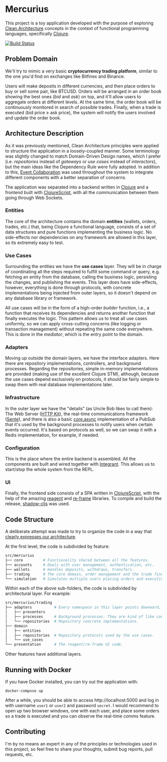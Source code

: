 # Mercurius

This project is a toy application developed with the purpose of exploring [Clean Architecture](https://blog.cleancoder.com/uncle-bob/2012/08/13/the-clean-architecture.html) concepts in the context of functional programming languages, specifically [Clojure](https://clojure.org/).

[![Build Status](https://travis-ci.org/eeng/mercurius.svg?branch=master)](https://travis-ci.org/eeng/mercurius)

## Problem Domain

We'll try to mimic a very basic **cryptocurrency trading platform**, similar to the one you'd find on exchanges like Bitfinex and Binance.

Users will make deposits in different currencies, and then place orders to buy or sell some pair, like BTCUSD. Orders will be arranged in an order book showing the best ones (_bid_ and _ask_) on top, and it'll allow users to aggregate orders at different levels. At the same time, the order book will be continuously monitored in search of possible trades. Finally, when a trade is executed (bid price ≥ ask price), the system will notify the users involved and update the order book.

## Architecture Description

As it was previously mentioned, Clean Architecture principles were applied to structure the application in a loosely-coupled manner. Some terminology was slightly changed to match Domain-Driven Design names, which I prefer (i.e. _repositories_ instead of _gateways_ or _use cases_ instead of _interactors_), but the main ideas like the Dependency Rule were fully adopted. In addition to this, [Event Collaboration](https://martinfowler.com/eaaDev/EventCollaboration.html) was used throughout the system to integrate different components with a better separation of concerns.

The application was separated into a backend written in [Clojure](https://clojure.org/) and a frontend built with [ClojureScript](https://clojurescript.org/), with all the communication between them going through Web Sockets.

### Entities

The core of the architecture contains the domain **entities** (wallets, orders, trades, etc.) that, being Clojure a functional language, consists of a set of data structures and pure functions implementing the business logic. No side-effects nor dependencies on any framework are allowed in this layer, so its extremely easy to test.

### Use Cases

Surrounding the entities we have the **use cases** layer. They will be in charge of coordinating all the steps required to fulfill some command or query, e.g. fetching an entity from the database, calling the business logic, persisting the changes, and publishing the events. This layer does have side-effects, however, everything is done through protocols, with concrete implementations being injected from outer layers, so it doesn't depend on any database library or framework.

All use cases will be in the form of a high-order _builder_ function, i.e., a function that receives its dependencies and returns another function that finally executes the logic. This pattern allows us to treat all use cases uniformly, so we can apply cross-cutting concerns (like logging or transaction management) without repeating the same code everywhere. This is done in the _mediator_, which is the entry point to the domain.

### Adapters

Moving up outside the domain layers, we have the interface adapters. Here there are repository implementations, controllers, and background processes. Regarding the repositories, simple in-memory implementations are provided (making use of the excellent Clojure STM), although, because the use cases depend exclusively on protocols, it should be fairly simple to swap them with real database implementations later.

### Infrastructure

In the outer layer we have the "details" (as Uncle Bob likes to call them): The Web Server ([HTTP Kit](http://http-kit.github.io/)), the real-time communications framework ([Sente](https://github.com/ptaoussanis/sente)), and there is also a basic [core.async](https://github.com/clojure/core.async) implementation of a PubSub that it's used by the background processes to notify users when certain events occurred. It's based on protocols as well, so we can swap it with a Redis implementation, for example, if needed.

### Configuration

This is the place where the entire backend is assembled. All the components are built and wired together with [Integrant](https://github.com/weavejester/integrant). This allows us to start/stop the whole system from the REPL.

### UI

Finally, the frontend side consists of a SPA written in [ClojureScript](https://clojurescript.org/), with the help of the amazing [reagent](https://reagent-project.github.io/) and [re-frame](https://github.com/day8/re-frame/) libraries. To compile and build the release, [shadow-cljs](http://shadow-cljs.org/) was used.

## Code Structure

A deliberate attempt was made to try to organize the code in a way that [clearly expresses our architecture](https://blog.cleancoder.com/uncle-bob/2011/09/30/Screaming-Architecture.html).

At the first level, the code is subdivided by feature:

```sh
src/mercurius
├── core         # Functionality shared between all the features.
├── accounts     # Deals with user management, authentication, etc.
├── wallets      # Handles deposits, withdraws, transfers.
├── trading      # The core domain, order management and the trade finding algorithm reside here.
└── simulation   # Simulates multiple users placing orders and executing trades.
```

Within each of the above sub-folders, the code is subdivided by architectural layer. For example:

```sh
src/mercurius/trading
├── adapters          # Every namespace in this layer points downward, to the domain (Dependency Rule).
│   ├── presenters
│   ├── processes     # Background processes. They are kind of like controllers as they both call use cases.
│   └── repositories  # Repository concrete implementations.
├── domain
│   ├── entities
│   ├── repositories  # Repository protocols used by the use cases.
│   └── use_cases
└── presentation      # The reagent/re-frame UI code.
```

Other features have additional layers.

## Running with Docker

If you have Docker installed, you can try out the application with:

```
docker-compose up
```

After a while, you should be able to access http://localhost:5000 and log in with username `user1` or `user2` and password `secret`. I would recommend to open up two browser windows, one with each user, and place some orders so a trade is executed and you can observe the real-time comms feature.

## Contributing

I'm by no means an expert in any of the principles or technologies used in this project, so feel free to share your thoughts, submit bug reports, pull requests, etc.

